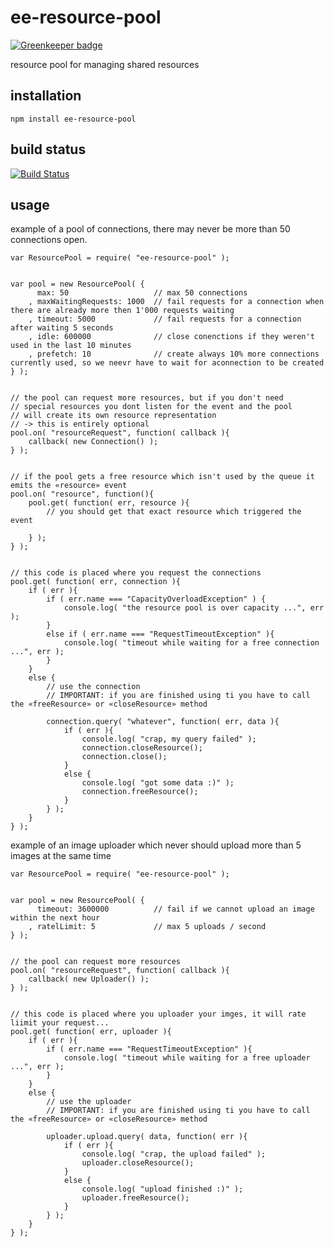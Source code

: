 # ee-resource-pool

[![Greenkeeper badge](https://badges.greenkeeper.io/eventEmitter/ee-resource-pool.svg)](https://greenkeeper.io/)

resource pool for managing shared resources 

## installation

	npm install ee-resource-pool
	
## build status

[![Build Status](https://travis-ci.org/eventEmitter/ee-resource-pool.png?branch=master)](https://travis-ci.org/eventEmitter/ee-resource-pool)


## usage

example of a pool of connections, there may never be more than 50 connections open. 


	var ResourcePool = require( "ee-resource-pool" );


	var pool = new ResourcePool( {
		  max: 50 					// max 50 connections
		, maxWaitingRequests: 1000 	// fail requests for a connection when there are already more then 1'000 requests waiting
		, timeout: 5000 			// fail requests for a connection after waiting 5 seconds
		, idle: 600000 				// close conenctions if they weren't used in the last 10 minutes
		, prefetch: 10 				// create always 10% more connections currently used, so we neevr have to wait for aconnection to be created
	} );


	// the pool can request more resources, but if you don't need 
	// special resources you dont listen for the event and the pool 
	// will create its own resource representation 
	// -> this is entirely optional
	pool.on( "resourceRequest", function( callback ){
		callback( new Connection() );
	} );


	// if the pool gets a free resource which isn't used by the queue it emits the «resource» event
	pool.on( "resource", function(){
		pool.get( function( err, resource ){
			// you should get that exact resource which triggered the event

		} );
	} );


	// this code is placed where you request the connections
	pool.get( function( err, connection ){
		if ( err ){
			if ( err.name === "CapacityOverloadException" ) {
				console.log( "the resource pool is over capacity ...", err );
			}
			else if ( err.name === "RequestTimeoutException" ){
				console.log( "timeout while waiting for a free connection ...", err );
			}
		}
		else {
			// use the connection
			// IMPORTANT: if you are finished using ti you have to call the «freeResource» or «closeResource» method 

			connection.query( "whatever", function( err, data ){
				if ( err ){
					console.log( "crap, my query failed" );
					connection.closeResource();
					connection.close();
				}
				else {
					console.log( "got some data :)" );
					connection.freeResource();
				}
			} );
		}
	} );



example of an image uploader which never should upload more than 5 images at the same time

	var ResourcePool = require( "ee-resource-pool" );


	var pool = new ResourcePool( {
		  timeout: 3600000 			// fail if we cannot upload an image within the next hour
		, ratelLimit: 5 			// max 5 uploads / second
	} );


	// the pool can request more resources
	pool.on( "resourceRequest", function( callback ){
		callback( new Uploader() );
	} );


	// this code is placed where you uploader your imges, it will rate liimit your request...
	pool.get( function( err, uploader ){
		if ( err ){
			if ( err.name === "RequestTimeoutException" ){
				console.log( "timeout while waiting for a free uploader ...", err );
			}
		}
		else {
			// use the uploader
			// IMPORTANT: if you are finished using ti you have to call the «freeResource» or «closeResource» method 

			uploader.upload.query( data, function( err ){
				if ( err ){
					console.log( "crap, the upload failed" );
					uploader.closeResource();
				}
				else {
					console.log( "upload finished :)" );
					uploader.freeResource();
				}
			} );
		}
	} );